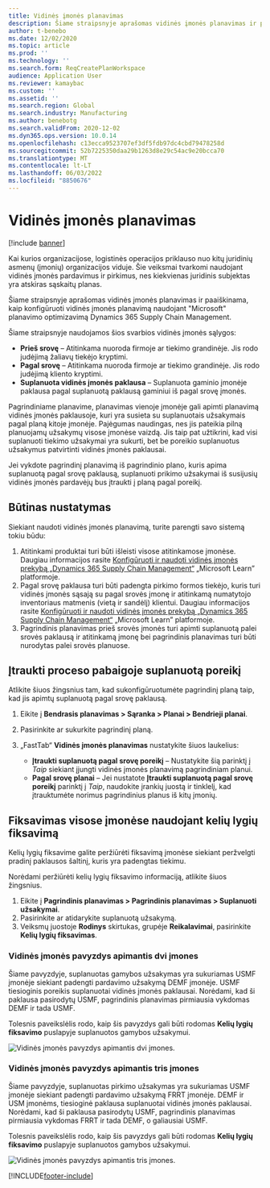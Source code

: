 ```yaml
---
title: Vidinės įmonės planavimas
description: Šiame straipsnyje aprašomas vidinės įmonės planavimas ir paaiškinama, kaip konfigūruoti vidinės įmonės planavimą naudojant "Microsoft" planavimo optimizavimą Dynamics 365 Supply Chain Management.
author: t-benebo
ms.date: 12/02/2020
ms.topic: article
ms.prod: ''
ms.technology: ''
ms.search.form: ReqCreatePlanWorkspace
audience: Application User
ms.reviewer: kamaybac
ms.custom: ''
ms.assetid: ''
ms.search.region: Global
ms.search.industry: Manufacturing
ms.author: benebotg
ms.search.validFrom: 2020-12-02
ms.dyn365.ops.version: 10.0.14
ms.openlocfilehash: c13ecca9523707ef3df5fdb97dc4cbd79478258d
ms.sourcegitcommit: 52b7225350daa29b1263d8e29c54ac9e20bcca70
ms.translationtype: MT
ms.contentlocale: lt-LT
ms.lasthandoff: 06/03/2022
ms.locfileid: "8850676"
---
```

# <a name="intercompany-planning"></a>Vidinės įmonės planavimas

[!include [banner](../../includes/banner.md)]

Kai kurios organizacijose, logistinės operacijos priklauso nuo kitų juridinių asmenų (įmonių) organizacijos viduje. Šie veiksmai tvarkomi naudojant vidinės įmonės pardavimus ir pirkimus, nes kiekvienas juridinis subjektas yra atskiras sąskaitų planas.

Šiame straipsnyje aprašomas vidinės įmonės planavimas ir paaiškinama, kaip konfigūruoti vidinės įmonės planavimą naudojant "Microsoft" planavimo optimizavimą Dynamics 365 Supply Chain Management.

Šiame straipsnyje naudojamos šios svarbios vidinės įmonės sąlygos:

- **Prieš srovę** – Atitinkama nuoroda firmoje ar tiekimo grandinėje. Jis rodo judėjimą žaliavų tiekėjo kryptimi.
- **Pagal srovę** – Atitinkama nuoroda firmoje ar tiekimo grandinėje. Jis rodo judėjimą kliento kryptimi.
- **Suplanuota vidinės įmonės paklausa** – Suplanuota gaminio įmonėje paklausa pagal suplanuotą paklausą gaminiui iš pagal srovę įmonės.

Pagrindiniame planavime, planavimas vienoje įmonėje gali apimti planavimą vidinės įmonės paklausoje, kuri yra susieta su suplanuotais užsakymais pagal planą kitoje įmonėje. Pajėgumas naudingas, nes jis pateikia pilną planuojamų užsakymų visose įmonėse vaizdą. Jis taip pat užtikrini, kad visi suplanuoti tiekimo užsakymai yra sukurti, bet be poreikio suplanuotus užsakymus patvirtinti vidinės įmonės paklausai.

Jei vykdote pagrindinį planavimą iš pagrindinio plano, kuris apima suplanuotą pagal srovę paklausą, suplanuoti prikimo užsakymai iš susijusių vidinės įmonės pardavėjų bus įtraukti į planą pagal poreikį.

## <a name="required-setup"></a>Būtinas nustatymas

Siekiant naudoti vidinės įmonės planavimą, turite parengti savo sistemą tokiu būdu:

1. Atitinkami produktai turi būti išleisti visose atitinkamose įmonėse. Daugiau informacijos rasite [Konfigūruoti ir naudoti vidinės įmonės prekybą „Dynamics 365 Supply Chain Management“](/learn/modules/configure-use-intercompany-trade-dyn365-supply-chain-mgmt/) „Microsoft Learn” platformoje.
1. Pagal srovę paklausa turi būti padengta pirkimo formos tiekėjo, kuris turi vidinės įmonės sąsają su pagal srovės įmonę ir atitinkamą numatytojo inventoriaus matmenis (vietą ir sandėlį) klientui. Daugiau informacijos rasite [Konfigūruoti ir naudoti vidinės įmonės prekybą „Dynamics 365 Supply Chain Management“](/learn/modules/configure-use-intercompany-trade-dyn365-supply-chain-mgmt/) „Microsoft Learn” platformoje.
1. Pagrindinis planavimas prieš srovės įmonės turi apimti suplanuotą palei srovės paklausą ir atitinkamą įmonę bei pagrindinis planavimas turi būti nurodytas palei srovės planuose.

## <a name="include-planned-downstream-demand"></a>Įtraukti proceso pabaigoje suplanuotą poreikį

Atlikite šiuos žingsnius tam, kad sukonfigūruotumėte pagrindinį planą taip, kad jis apimtų suplanuotą pagal srovę paklausą.

1. Eikite į **Bendrasis planavimas \> Sąranka \> Planai \> Bendrieji planai**.
1. Pasirinkite ar sukurkite pagrindinį planą.
1. „FastTab“ **Vidinės įmonės planavimas** nustatykite šiuos laukelius:

    - **Įtraukti suplanuotą pagal srovę poreikį** – Nustatykite šią parinktį į *Taip* siekiant įjungti vidinės įmonės planavimą pagrindiniam planui.
    - **Pagal srovę planai** – Jei nustatote **Įtraukti suplanuotą pagal srovę poreikį** parinktį į *Taip*, naudokite įrankių juostą ir tinklelį, kad įtrauktumėte norimus pagrindinius planus iš kitų įmonių.

## <a name="peg-across-companies-by-using-multilevel-pegging"></a>Fiksavimas visose įmonėse naudojant kelių lygių fiksavimą

Kelių lygių fiksavime galite peržiūrėti fiksavimą įmonėse siekiant peržvelgti pradinį paklausos šaltinį, kuris yra padengtas tiekimu.

Norėdami peržiūrėti kelių lygių fiksavimo informaciją, atlikite šiuos žingsnius.

1. Eikite į **Pagrindinis planavimas \> Pagrindinis planavimas \> Suplanuoti užsakymai**.
1. Pasirinkite ar atidarykite suplanuotą užsakymą.
1. Veiksmų juostoje **Rodinys** skirtukas, grupėje **Reikalavimai**, pasirinkite **Kelių lygių fiksavimas**.

### <a name="intercompany-example-that-involves-two-companies"></a>Vidinės įmonės pavyzdys apimantis dvi įmones

Šiame pavyzdyje, suplanuotas gamybos užsakymas yra sukuriamas USMF įmonėje siekiant padengti pardavimo užsakymą DEMF įmonėje. USMF tiesioginis poreikis suplanuotai vidinės įmonės paklausai. Norėdami, kad ši paklausa pasirodytų USMF, pagrindinis planavimas pirmiausia vykdomas DEMF ir tada USMF.

Tolesnis paveikslėlis rodo, kaip šis pavyzdys gali būti rodomas **Kelių lygių fiksavimo** puslapyje suplanuotos gamybos užsakymui.

![Vidinės įmonės pavyzdys apimantis dvi įmones.](media/IntercompanyPlanning1.png)

### <a name="intercompany-example-that-involves-three-companies"></a>Vidinės įmonės pavyzdys apimantis tris įmones

Šiame pavyzdyje, suplanuotas pirkimo užsakymas yra sukuriamas USMF įmonėje siekiant padengti pardavimo užsakymą FRRT įmonėje. DEMF ir USM įmonėms, tiesioginė paklausa suplanuotai vidinės įmonės paklausai. Norėdami, kad ši paklausa pasirodytų USMF, pagrindinis planavimas pirmiausia vykdomas FRRT ir tada DEMF, o galiausiai USMF.

Tolesnis paveikslėlis rodo, kaip šis pavyzdys gali būti rodomas **Kelių lygių fiksavimo** puslapyje suplanuotos gamybos užsakymui.

![Vidinės įmonės pavyzdys apimantis tris įmones.](media/IntercompanyPlanning2.png)


[!INCLUDE[footer-include](../../../includes/footer-banner.md)]
